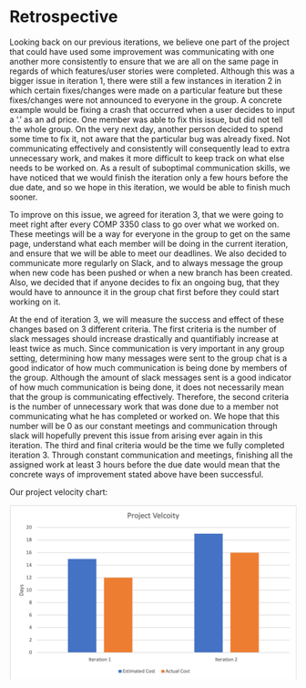 # Retrospective
Looking back on our previous iterations, we believe one part of the project that could have used some improvement was communicating with one another more consistently to ensure that we are all on the same page in regards of which features/user stories were completed.  Although this was a bigger issue in iteration 1, there were still a few instances  in iteration 2 in which certain fixes/changes were made on a particular feature but these fixes/changes were not announced to everyone in the group.  A concrete example would be fixing a crash that occurred when a user decides to input a ‘.’ as an ad price.  One member was able to fix this issue, but did not tell the whole group.  On the very next day, another person decided to spend some time to fix it, not aware that the particular bug was already fixed.  Not communicating effectively and consistently will consequently lead to extra unnecessary work, and makes it more difficult to keep track on what else needs to be worked on.  As a result of suboptimal communication skills, we have noticed that we would finish the iteration only a few hours before the due date, and so we hope in this iteration, we would be able to finish much sooner.

To improve on this issue, we agreed for iteration 3, that we were going to meet right after every COMP 3350 class to go over what we worked on.  These meetings will be a way for everyone in the group to get on the same page, understand what each member will be doing in the current iteration, and ensure that we will be able to meet our deadlines.  We also decided to communicate more regularly on Slack, and to always message the group when new code has been pushed or when a new branch has been created.  Also, we decided that if anyone decides to fix an ongoing bug, that they would have to announce it in the group chat first before they could start working on it.

At the end of iteration 3, we will measure the success and effect of these changes based on 3 different criteria.  The first criteria is the number of slack messages should increase drastically and quantifiably increase at least twice as much.  Since communication is very important in any group setting, determining how many messages were sent to the group chat is a good indicator of how much communication is being done by members of the group.  Although the amount of slack messages sent is a good indicator of how much communication is being done, it does not necessarily mean that the group is communicating effectively. Therefore, the second criteria is the number of unnecessary work that was done due to a member not communicating what he has completed or worked on.  We hope that this number will be 0 as our constant meetings and communication through slack will hopefully prevent this issue from arising ever again in this iteration.  The third and final criteria would be the time we fully completed iteration 3.  Through constant communication and meetings, finishing all the assigned work at least 3 hours before the due date would mean that the concrete ways of improvement stated above have been successful. 

Our project velocity chart:

![ProjectVelocity](Project_Velocity.png)

